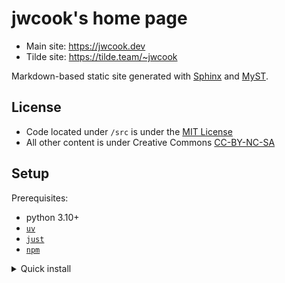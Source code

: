 # jwcook's home page
* Main site: https://jwcook.dev
* Tilde site: https://tilde.team/~jwcook

Markdown-based static site generated with [Sphinx](docs.readthedocs.io) and [MyST](https://myst-parser.readthedocs.io).

## License
* Code located under `/src` is under the [MIT License](LICENSE-SRC)
* All other content is under Creative Commons [CC-BY-NC-SA](LICENSE)

## Setup
Prerequisites:
* python 3.10+
* [`uv`](https://docs.astral.sh/uv/getting-started/installation)
* [`just`](https://github.com/casey/just#packages)
* [`npm`](https://docs.npmjs.com/cli/v10/configuring-npm/install)

<details>
<summary>Quick install</summary>
```sh
# Install uv, python, and just
curl -LsSf https://astral.sh/uv/install.sh | sh
uv python install 3.13
uv tool install rust-just

# Install node, nvm and npm
curl -o- https://raw.githubusercontent.com/nvm-sh/nvm/v0.40.1/install.sh | bash
source $HOME/.nvm/nvm.sh
nvm install 22
```
</details>

Install dependencies:
```sh
uv sync --frozen
npm install
```

## Usage
Build:
```bash
just build
```

Build with live browser reload:
```bash
just live
```

Publish:
```bash
just publish
```
